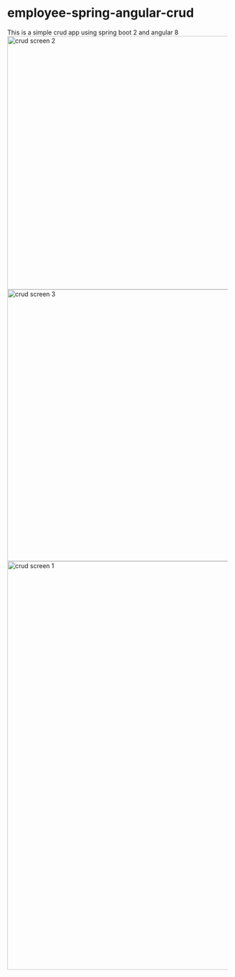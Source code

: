 # employee-spring-angular-crud
This is a simple crud app using spring boot 2 and angular 8 
<img width="578" alt="crud screen 2" src="https://user-images.githubusercontent.com/29427853/181939635-0d155b04-15fd-459c-a384-5fe1056c2815.png">
<img width="620" alt="crud screen 3" src="https://user-images.githubusercontent.com/29427853/181939651-2317aedc-4e29-4593-aef0-55f11be1b8b4.png">
<img width="932" alt="crud screen 1" src="https://user-images.githubusercontent.com/29427853/181939656-a4636c6c-020f-4e7f-add9-234503799606.png">
